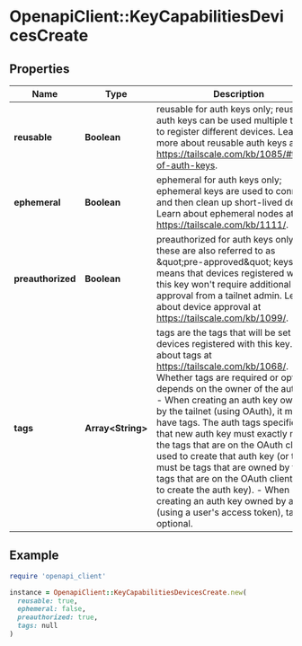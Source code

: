 # OpenapiClient::KeyCapabilitiesDevicesCreate

## Properties

| Name | Type | Description | Notes |
| ---- | ---- | ----------- | ----- |
| **reusable** | **Boolean** | reusable for auth keys only; reusable auth keys can be used multiple times to register different devices. Learn more about reusable auth keys at https://tailscale.com/kb/1085/#types-of-auth-keys.  | [optional] |
| **ephemeral** | **Boolean** | ephemeral for auth keys only; ephemeral keys are used to connect and then clean up short-lived devices. Learn about ephemeral nodes at https://tailscale.com/kb/1111/.  | [optional] |
| **preauthorized** | **Boolean** | preauthorized for auth keys only; these are also referred to as \&quot;pre-approved\&quot; keys. &#39;true&#39; means that devices registered with this key won&#39;t require additional approval from a tailnet admin. Learn about device approval at https://tailscale.com/kb/1099/.  | [optional] |
| **tags** | **Array&lt;String&gt;** | tags are the tags that will be set on devices registered with this key. Learn about tags at https://tailscale.com/kb/1068/.  Whether tags are required or optional depends on the owner of the auth key: - When creating an auth key owned by the tailnet (using OAuth), it must have tags. The auth tags specified for that new auth key must exactly match the tags that are on the OAuth client used to create that auth key (or they must be tags that are owned by the tags that are on the OAuth client used to create the auth key). - When creating an auth key owned by a user (using a user&#39;s access token), tags are optional.  | [optional] |

## Example

```ruby
require 'openapi_client'

instance = OpenapiClient::KeyCapabilitiesDevicesCreate.new(
  reusable: true,
  ephemeral: false,
  preauthorized: true,
  tags: null
)
```


